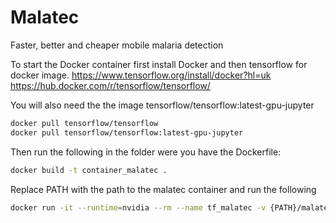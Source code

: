# Malatec
Faster, better and cheaper mobile malaria detection

To start the Docker container first install Docker and then tensorflow for docker image. 
https://www.tensorflow.org/install/docker?hl=uk \
https://hub.docker.com/r/tensorflow/tensorflow/

You will also need the the image tensorflow/tensorflow:latest-gpu-jupyter

```bash
docker pull tensorflow/tensorflow
docker pull tensorflow/tensorflow:latest-gpu-jupyter
```

Then run the following in the folder were you have the Dockerfile:

```bash
docker build -t container_malatec .
```
Replace PATH with the path to the malatec container and run the following
```bash
docker run -it --runtime=nvidia --rm --name tf_malatec -v {PATH}/malatec:/tf -p 8888:8888/tcp -p 6006:6006/tcp container_malatec
```







